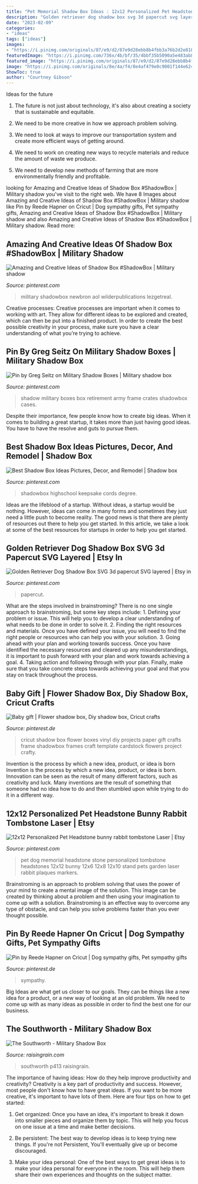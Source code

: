 ```yaml
---
title: "Pet Memorial Shadow Box Ideas : 12x12 Personalized Pet Headstone Bunny Rabbit Tombstone Laser"
description: "Golden retriever dog shadow box svg 3d papercut svg layered"
date: "2023-02-09"
categories:
- "ideas"
tags: ["ideas"]
images:
- "https://i.pinimg.com/originals/87/e9/d2/87e9d28ebb8b4fbb3a76b2d2e818f3e8.jpg"
featuredImage: "https://i.pinimg.com/736x/4b/bf/35/4bbf35b5090a5e483ab8d1d062846434.jpg"
featured_image: "https://i.pinimg.com/originals/87/e9/d2/87e9d28ebb8b4fbb3a76b2d2e818f3e8.jpg"
image: "https://i.pinimg.com/originals/8e/4a/f4/8e4af479e0c9001f144e6244564a584c.jpg"
ShowToc: true
author: "Courtney Gibson"
---
```



Ideas for the future
1. The future is not just about technology, it's also about creating a society that is sustainable and equitable.
2. We need to be more creative in how we approach problem solving.

3. We need to look at ways to improve our transportation system and create more efficient ways of getting around.

4. We need to work on creating new ways to recycle materials and reduce the amount of waste we produce.

5. We need to develop new methods of farming that are more environmentally friendly and profitable.

	

		
looking for Amazing and Creative Ideas of Shadow Box #ShadowBox | Military shadow you've visit to the right web. We have 8 Images about Amazing and Creative Ideas of Shadow Box #ShadowBox | Military shadow like Pin by Reede Hapner on Cricut | Dog sympathy gifts, Pet sympathy gifts, Amazing and Creative Ideas of Shadow Box #ShadowBox | Military shadow and also Amazing and Creative Ideas of Shadow Box #ShadowBox | Military shadow. Read more:
		
    
## Amazing And Creative Ideas Of Shadow Box #ShadowBox | Military Shadow

<img loading=lazy src="https://i.pinimg.com/originals/87/e9/d2/87e9d28ebb8b4fbb3a76b2d2e818f3e8.jpg" onerror="this.onerror=null;this.src='https://tse3.mm.bing.net/th?id=OIP.ekPPux8f-Fd_sNOm6qGELAHaJ4&amp;pid=15.1';" alt="Amazing and Creative Ideas of Shadow Box #ShadowBox | Military shadow">

_Source: pinterest.com_

>military shadowbox newbron aol wilderpublications lezgetreal. 

	

Creative processes:
Creative processes are important when it comes to working with art. They allow for different ideas to be explored and created, which can then be put into a finished product. In order to create the best possible creativity in your process, make sure you have a clear understanding of what you’re trying to achieve.

    
## Pin By Greg Seitz On Military Shadow Boxes | Military Shadow Box

<img loading=lazy src="https://i.pinimg.com/originals/8e/4a/f4/8e4af479e0c9001f144e6244564a584c.jpg" onerror="this.onerror=null;this.src='https://tse2.mm.bing.net/th?id=OIP.4GiRNgleEZ_g3pDQ2TTVqwHaFl&amp;pid=15.1';" alt="Pin by Greg Seitz on Military Shadow Boxes | Military shadow box">

_Source: pinterest.com_

>shadow military boxes box retirement army frame crates shadowbox cases. 

	

Despite their importance, few people know how to create big ideas. When it comes to building a great startup, it takes more than just having good ideas. You have to have the resolve and guts to pursue them.

    
## Best Shadow Box Ideas Pictures, Decor, And Remodel | Shadow Box

<img loading=lazy src="https://i.pinimg.com/originals/3c/33/f1/3c33f1dd5e5a702f98df4cbf957a499e.jpg" onerror="this.onerror=null;this.src='https://tse1.mm.bing.net/th?id=OIP.mwiSxtFme01ShBitfSgPcAHaJ4&amp;pid=15.1';" alt="Best Shadow Box Ideas Pictures, Decor, and Remodel | Shadow box">

_Source: pinterest.com_

>shadowbox highschool keepsake cords degree. 

	

Ideas are the lifeblood of a startup. Without ideas, a startup would be nothing. However, ideas can come in many forms and sometimes they just need a little push to become reality. The good news is that there are plenty of resources out there to help you get started. In this article, we take a look at some of the best resources for startups in order to help you get started.

    
## Golden Retriever Dog Shadow Box SVG 3d Papercut SVG Layered | Etsy In

<img loading=lazy src="https://i.pinimg.com/736x/e2/21/5b/e2215b56f59b61282dce8f8851c0e3c8.jpg" onerror="this.onerror=null;this.src='https://tse3.mm.bing.net/th?id=OIP.L4-csz72R9orUKLMCBT_pgHaHa&amp;pid=15.1';" alt="Golden Retriever Dog Shadow Box SVG 3d papercut SVG layered | Etsy in">

_Source: pinterest.com_

>papercut. 

	

What are the steps involved in brainstroming?
There is no one single approach to brainstroming, but some key steps include: 1. Defining your problem or issue. This will help you to develop a clear understanding of what needs to be done in order to solve it. 2. Finding the right resources and materials. Once you have defined your issue, you will need to find the right people or resources who can help you with your solution. 3. Going ahead with your plan and working towards success. Once you have identified the necessary resources and cleared up any misunderstandings, it is important to push forward with your plan and work towards achieving a goal. 4. Taking action and following through with your plan. Finally, make sure that you take concrete steps towards achieving your goal and that you stay on track throughout the process.

    
## Baby Gift | Flower Shadow Box, Diy Shadow Box, Cricut Crafts

<img loading=lazy src="https://i.pinimg.com/736x/9c/8b/f8/9c8bf8db5344df73fa7d8805a0ff58cd--shadowbox-ideas-cricut-vinyl.jpg" onerror="this.onerror=null;this.src='https://tse3.mm.bing.net/th?id=OIP.dyi-4KJIsc-SHH5vOPMdwQHaJ3&amp;pid=15.1';" alt="Baby gift | Flower shadow box, Diy shadow box, Cricut crafts">

_Source: pinterest.de_

>cricut shadow box flower boxes vinyl diy projects paper gift crafts frame shadowbox frames craft template cardstock flowers project crafty. 

	

Invention is the process by which a new idea, product, or idea is born
Invention is the process by which a new idea, product, or idea is born. Innovation can be seen as the result of many different factors, such as creativity and luck. Many inventions are the result of something that someone had no idea how to do and then stumbled upon while trying to do it in a different way.

    
## 12x12 Personalized Pet Headstone Bunny Rabbit Tombstone Laser | Etsy

<img loading=lazy src="https://i.pinimg.com/736x/4b/bf/35/4bbf35b5090a5e483ab8d1d062846434.jpg" onerror="this.onerror=null;this.src='https://tse3.mm.bing.net/th?id=OIP.xr1u7njuB2AOyOb7kDzRhwHaIU&amp;pid=15.1';" alt="12x12 Personalized Pet Headstone bunny rabbit tombstone Laser | Etsy">

_Source: pinterest.com_

>pet dog memorial headstone stone personalized tombstone headstones 12x12 bunny 12x6 12x8 12x10 stand pets garden laser rabbit plaques markers. 

	

Brainstroming is an approach to problem solving that uses the power of your mind to create a mental image of the solution. This image can be created by thinking about a problem and then using your imagination to come up with a solution. Brainstroming is an effective way to overcome any type of obstacle, and can help you solve problems faster than you ever thought possible.

    
## Pin By Reede Hapner On Cricut | Dog Sympathy Gifts, Pet Sympathy Gifts

<img loading=lazy src="https://i.pinimg.com/736x/7d/ae/6f/7dae6f797562d9f15533049d16d71b54.jpg" onerror="this.onerror=null;this.src='https://tse4.mm.bing.net/th?id=OIP.Gd5QVzUSPrGN4CiYipHB1gHaLg&amp;pid=15.1';" alt="Pin by Reede Hapner on Cricut | Dog sympathy gifts, Pet sympathy gifts">

_Source: pinterest.de_

>sympathy. 

	

Big Ideas are what get us closer to our goals. They can be things like a new idea for a product, or a new way of looking at an old problem. We need to come up with as many ideas as possible in order to find the best one for our business.

    
## The Southworth - Military Shadow Box

<img loading=lazy src="http://www.raisingrain.com/uploads/2/1/2/9/21291404/s276376470948382617_p413_i1_w2560.jpeg" onerror="this.onerror=null;this.src='https://tse2.mm.bing.net/th?id=OIP.fcGGjbBK4O6uz5h_LNOFXAHaE8&amp;pid=15.1';" alt="The Southworth - Military Shadow Box">

_Source: raisingrain.com_

>southworth p413 raisingrain. 

	

The importance of having ideas: How do they help improve productivity and creativity?
Creativity is a key part of productivity and success. However, most people don't know how to have great ideas. If you want to be more creative, it's important to have lots of them. Here are four tips on how to get started:
1. Get organized: Once you have an idea, it's important to break it down into smaller pieces and organize them by topic. This will help you focus on one issue at a time and make better decisions.

2. Be persistent: The best way to develop ideas is to keep trying new things. If you're not Persistent, You'll eventually give up or become discouraged.

3. Make your idea personal: One of the best ways to get great ideas is to make your idea personal for everyone in the room. This will help them share their own experiences and thoughts on the subject matter.

